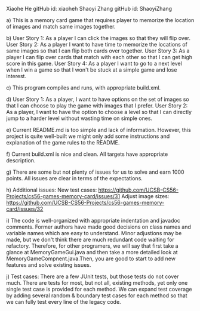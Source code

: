Xiaohe He 		 gitHub id: xiaoheh
Shaoyi Zhang     gitHub id: ShaoyiZhang

a) This is a memory card game that requires player to memorize the location of images and match same images together.

b) User Story 1: As a player I can click the images so that they will flip over.
User Story 2: As a player I want to have time to memorize the locations of same images so that I can flip both cards over together.
User Story 3: As a player I can flip over cards that match with each other so that I can get high score in this game.
User Story 4: As a player I want to go to a next level when I win a game so that I won't be stuck at a simple game and lose interest.

c) This program compiles and runs, with appropriate build.xml.

d) User Story 1: As a player, I want to have options on the set of images so that I can choose to play the game with images that I prefer.
User Story 2: As a player, I want to have the option to choose a level so that I can directly jump to a harder level without wasting time on simple ones.

e) Current README.md is too simple and lack of information. However, this project is quite well-built we might only add some instructions and explanation of the game rules to the README.

f) Current build.xml is nice and clean. All targets have appropriate description.

g) There are some but not plenty of issues for us to solve and earn 1000 points. All issues are clear in terms of the expectations.

h) Additional issues: New test cases: https://github.com/UCSB-CS56-Projects/cs56-games-memory-card/issues/31
Adjust image sizes: https://github.com/UCSB-CS56-Projects/cs56-games-memory-card/issues/32

i) The code is well-organized with appropriate indentation and javadoc comments. Former authors have made good decisions on class names and variable names which are easy to understand. Minor adjustions may be made, but we don't think there are much redundant code waiting for refactory. Therefore, for other programers, we will say that first take a glance at MemoryGameGui.java and then take a more detailed look at MemoryGameCompnent.java.Then, you are good to start to add new features and solve existing issues.

j) Test cases: There are a few JUnit tests, but those tests do not cover much. There are tests for most, but not all, existing methods, yet only one single test case is provided for each method. We can expand test coverage by adding several random & boundary test cases for each method so that we can fully test every line of the legacy code.
